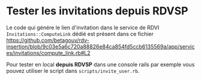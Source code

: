 # Tester les invitations depuis RDVSP

Le code qui génére le lien d'invitation dans le service de RDVI `Invitations::ComputeLink` dédié est présent dans ce fichier https://github.com/betagouv/rdv-insertion/blob/9c03e5a6c720a88826e84ca854fd5ccb6135569a/app/services/invitations/compute_link.rb#L2

Pour tester en local **depuis RDVSP** dans une console rails par exemple vous pouvez utiliser le script dans `scripts/invite_user.rb`.
